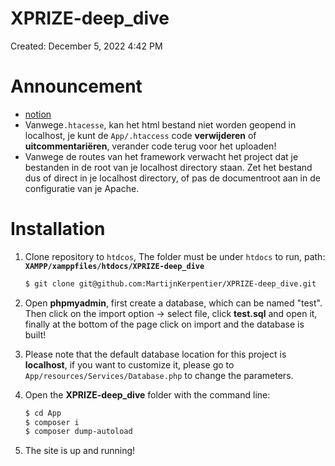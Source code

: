 # XPRIZE-deep_dive

Created: December 5, 2022 4:42 PM

# Announcement
- [notion](https://www.notion.so/plan-van-aanpak-238ef291a6b34060a8ce0c22e93d5e78)
- Vanwege`.htacesse`, kan het html bestand niet worden geopend in localhost, je kunt de `App/.htaccess` code **verwijderen** of **uitcommentariëren**, verander code terug voor het uploaden!
- Vanwege de routes van het framework verwacht het project dat je bestanden in de root van je localhost
directory staan. Zet het bestand dus of direct in je localhost directory, of pas de documentroot aan in de configuratie van je Apache.

# Installation

1. Clone repository to `htdcos`, The folder must be under `htdocs` to run, path: **`XAMPP/xamppfiles/htdocs/XPRIZE-deep_dive`**

    ```bash
    $ git clone git@github.com:MartijnKerpentier/XPRIZE-deep_dive.git
    ```

2. Open **phpmyadmin**, first create a database, which can be named "test". Then click on the import option -> select file, click **test.sql** and open it, finally at the bottom of the page click on import and the database is built!
3. Please note that the default database location for this project is **localhost**, if you want to customize it, please go to `App/resources/Services/Database.php` to change the parameters.
4. Open the **XPRIZE-deep_dive** folder with the command line:

    ```bash
    $ cd App
    $ composer i
    $ composer dump-autoload
    ```

5. The site is up and running!
